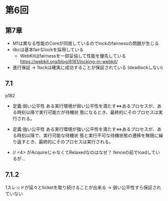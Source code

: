 # 第6回

## 第7章

* M1は異なる性能のCoreが同居しているのでlockのfairnessの問題が生じる
* libcは基本fairなlockを採用している
  * WebKitはfairnessを一部妥協して性能を優先している https://webkit.org/blog/6161/locking-in-webkit/
* 進行保証 -> 1lockは確実に成功することが保証されている (deadlockしない)

## 7.1

p182
* 定義:弱い公平性
 ある実行環境が弱い公平性を満たす⇔あるプロセスが、ある時刻以降で実行可能だが待機状
態になるとき、最終的にそのプロセスは実行される。
* 定義:強い公平性
 ある実行環境が強い公平性を満たす⇔あるプロセスが、ある時刻以降で、実行可能な待機状
態と実行不可な待機状態の遷移を無限に繰り返すとき、最終的にそのプロセスは実行される。

*  // <4> がAcquireじゃなくてRelaxedなのはなぜ？ fenceの前でloadしているが...

## 7.1.2

1スレッドが延々とticketを取り続けることが出来る -> 弱い公平性すら保証されていない